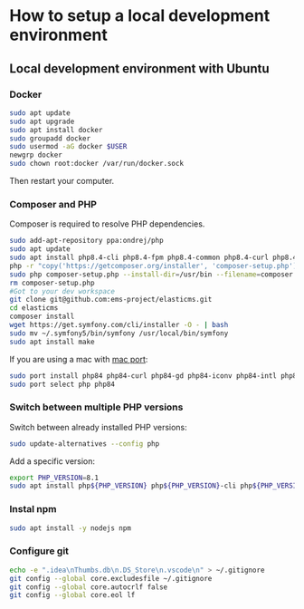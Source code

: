 # How to setup a local development environment

## Local development environment with Ubuntu

### Docker

```bash
sudo apt update
sudo apt upgrade
sudo apt install docker
sudo groupadd docker
sudo usermod -aG docker $USER
newgrp docker
sudo chown root:docker /var/run/docker.sock
```

Then restart your computer.


### Composer and PHP

Composer is required to resolve PHP dependencies.

```bash
sudo add-apt-repository ppa:ondrej/php
sudo apt update
sudo apt install php8.4-cli php8.4-fpm php8.4-common php8.4-curl php8.4-gd php8.4-iconv php8.4-intl php8.4-ldap php8.4-mbstring php8.4-mysql php8.4-pgsql php8.4-soap php8.4-sqlite3 php8.4-tidy php8.4-xml php8.4-zip php8.4-redis
php -r "copy('https://getcomposer.org/installer', 'composer-setup.php');"
sudo php composer-setup.php --install-dir=/usr/bin --filename=composer
rm composer-setup.php
#Got to your dev workspace
git clone git@github.com:ems-project/elasticms.git
cd elasticms
composer install
wget https://get.symfony.com/cli/installer -O - | bash
sudo mv ~/.symfony5/bin/symfony /usr/local/bin/symfony 
sudo apt install make
```

If you are using a mac with [mac port](https://www.macports.org/):

```bash
sudo port install php84 php84-curl php84-gd php84-iconv php84-intl php84-ldap php84-mbstring php84-mysql php84-soap php84-tidy php84-zip
sudo port select php php84
```

### Switch between multiple PHP versions


Switch between already installed PHP versions:
```bash
sudo update-alternatives --config php
```

Add a specific version:

```bash
export PHP_VERSION=8.1
sudo apt install php${PHP_VERSION} php${PHP_VERSION}-cli php${PHP_VERSION}-fpm php${PHP_VERSION}-common php${PHP_VERSION}-curl php${PHP_VERSION}-gd php${PHP_VERSION}-iconv php${PHP_VERSION}-intl php${PHP_VERSION}-cli php${PHP_VERSION}-fpm php${PHP_VERSION}-ldap php${PHP_VERSION}-mbstring php${PHP_VERSION}-mysql php${PHP_VERSION}-pgsql php${PHP_VERSION}-soap php${PHP_VERSION}-sqlite3 php${PHP_VERSION}-tidy php${PHP_VERSION}-xml php${PHP_VERSION}-zip php${PHP_VERSION}-redis
```




### Instal npm

```bash
sudo apt install -y nodejs npm
```

### Configure git

```bash
echo -e ".idea\nThumbs.db\n.DS_Store\n.vscode\n" > ~/.gitignore
git config --global core.excludesfile ~/.gitignore
git config --global core.autocrlf false
git config --global core.eol lf
```